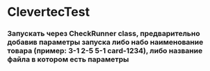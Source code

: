 # ClevertecTest
### Запускать через CheckRunner class, предварительно добавив параметры запуска либо набо наименование товара (пример:  3-1 2-5 5-1 card-1234), либо название файла в котором есть параметры
